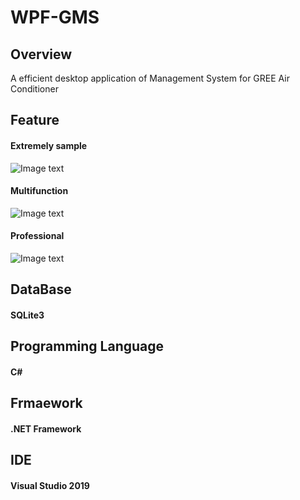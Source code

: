 # WPF-GMS
## Overview
A efficient desktop application of Management System for GREE Air Conditioner

## Feature
#### Extremely sample
![Image text](GreeManagmentSystem/images/GMS_install.png)
#### Multifunction 
![Image text](GreeManagmentSystem/images/GMS_order.png)
#### Professional
![Image text](GreeManagmentSystem/images/GMS_arguments.png)

## DataBase
  #### SQLite3
## Programming Language
  #### C#
## Frmaework
  #### .NET Framework
## IDE
  #### Visual Studio 2019

